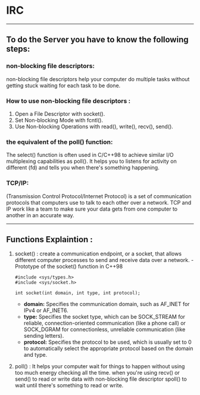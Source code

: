 # IRC
_____________________________________________________________________________________________

## To do the Server you have to know the following steps:

 ### non-blocking file descriptors:
   non-blocking file descriptors help your computer do multiple tasks without getting stuck waiting for each task to be done.

### How to use non-blocking file descriptors :
1) Open a File Descriptor with socket().
2) Set Non-blocking Mode with fcntl().
3) Use Non-blocking Operations with read(), write(), recv(), send().

### the equivalent of the poll() function:
   The select() function is often used in C/C++98 to achieve similar I/O multiplexing capabilities as poll().
   It helps you to listens for activity on different (fd) and tells you when there's something happening.

### TCP/IP:
   (Transmission Control Protocol/Internet Protocol) is a set of communication protocols that computers use to talk to each other over a network.
   TCP and IP work like a team to make sure your data gets from one computer to another in an accurate way.

_____________________________________________________________________________________________
 ## Functions Explaintion :
1) socket() : create a communication endpoint, or a socket, that allows different computer processes to send and receive data over a network.
     -Prototype of the socket() function in C++98
   
       #include <sys/types.h>
       #include <sys/socket.h>
      
       int socket(int domain, int type, int protocol);
   * **domain:** Specifies the communication domain, such as AF_INET for IPv4 or AF_INET6.
   * **type:** Specifies the socket type, which can be SOCK_STREAM for reliable, connection-oriented communication (like a phone call) or SOCK_DGRAM for connectionless, unreliable              communication (like sending letters).
   * **protocol:** Specifies the protocol to be used, which is usually set to 0 to automatically select the appropriate protocol based on the domain and type.
  
3) poll() : It helps your computer wait for things to happen without using too much energy checking all the time.
    when you're using recv() or send() to read or write data with non-blocking file descriptor spoll() to wait until there's something to read or write.

